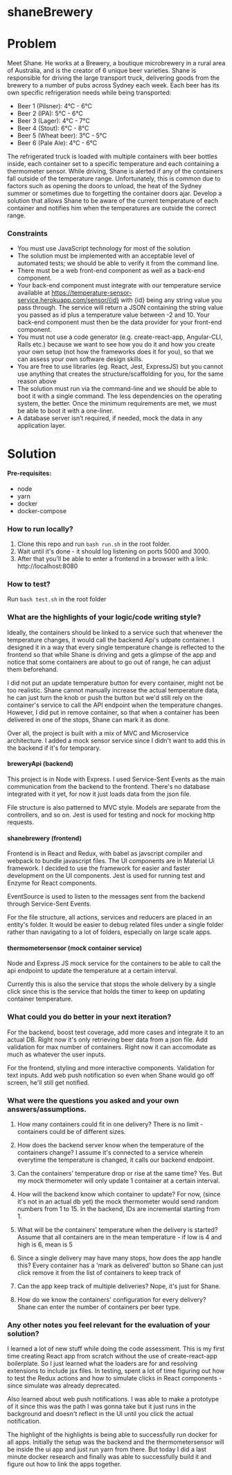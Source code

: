 # shaneBrewery

# Problem
Meet Shane. He works at a Brewery, a boutique microbrewery in a rural area of Australia,
and is the creator of 6 unique beer varieties. Shane is responsible for driving the large transport
truck, delivering goods from the brewery to a number of pubs across Sydney each week.
Each beer has its own specific refrigeration needs while being transported:
- Beer 1 (Pilsner): 4°C - 6°C
- Beer 2 (IPA): 5°C - 6°C
- Beer 3 (Lager): 4°C - 7°C
- Beer 4 (Stout): 6°C - 8°C
- Beer 5 (Wheat beer): 3°C - 5°C
- Beer 6 (Pale Ale): 4°C - 6°C

The refrigerated truck is loaded with multiple containers with beer bottles inside, each
container set to a specific temperature and each containing a thermometer sensor.
While driving, Shane is alerted if any of the containers fall outside of the temperature range.
Unfortunately, this is common due to factors such as opening the doors to unload, the heat of
the Sydney summer or sometimes due to forgetting the container doors ajar.
Develop a solution that allows Shane to be aware of the current temperature of each container
and notifies him when the temperatures are outside the correct range.

### Constraints

- You must use JavaScript technology for most of the solution
- The solution must be implemented with an acceptable level of automated tests; we
should be able to verify it from the command line.
- There must be a web front-end component as well as a back-end component.
- Your back-end component must integrate with our temperature service available at
https://temperature-sensor-service.herokuapp.com/sensor/{id} with {id}
being any string value you pass through. The service will return a JSON containing
the string value you passed as id plus a temperature value between -2 and 10. Your
back-end component must then be the data provider for your front-end component.
- You must not use a code generator (e.g. create-react-app, Angular-CLI, Rails etc.)
because we want to see how you do it and how you create your own setup (not how
the frameworks does it for you), so that we can assess your own software design skills.
- You are free to use libraries (eg. React, Jest, ExpressJS) but you cannot use anything
that creates the structure/scaffolding for you, for the same reason above
- The solution must run via the command-line and we should be able to boot it with a
single command. The less dependencies on the operating system, the better. Once
the minimum requirements are met, we must be able to boot it with a one-liner.
- A database server isn’t required, if needed, mock the data in any application layer.

# Solution

#### Pre-requisites:
- node
- yarn
- docker
- docker-compose

### How to run locally?
1. Clone this repo and run `bash run.sh` in the root folder.
2. Wait until it's done - it should log listening on ports 5000 and 3000.
3. After that you’ll be able to enter a frontend in a browser with a link: http://localhost:8080

### How to test?
Run `bash test.sh` in the root folder

### What are the highlights of your logic/code writing style?

Ideally, the containers should be linked to a service such that whenever the temperature changes, it would call the backend Api's udpate container. I designed it in a way that every single temperature change is reflected to the frontend so that while Shane is driving and gets a glimpse of the app and notice that some containers are about to go out of range, he can adjust them beforehand.

I did not put an update temperature button for every container, might not be too realistic. Shane cannot manually increase the actual temperature data, he can just turn the knob or push the button but we'd still rely on the container's service to call the API endpoint when the temperature changes. However, I did put in remove container, so that when a container has been delivered in one of the stops, Shane can mark it as done.

Over all, the project is built with a mix of MVC and Microservice architecture. I added a mock sensor service since I didn't want to add this in the backend if it's for temporary.

#### breweryApi (backend)
This project is in Node with Express. I used Service-Sent Events as the main communication from the backend to the frontend. There's no database integrated with it yet, for now it just loads data from the json file. 

File structure is also patterned to MVC style. Models are separate from the controllers, and so on. Jest is used for testing and nock for mocking http requests.


#### shanebrewery (frontend)
Frontend is in React and Redux, with babel as javscript compiler and webpack to bundle javascript files. The UI components are in Material Ui framework. I decided to use the framework for easier and faster development on the UI components. Jest is used for running test and Enzyme for React components.

EventSource is used to listen to the messages sent from the backend through Service-Sent Events.

For the file structure, all actions, services and reducers are placed in an entity's folder. It would be easier to debug related files under a single folder rather than navigating to a lot of folders, especially on large scale apps.

#### thermometersensor (mock container service)
 Node and Express JS mock service for the containers to be able to call the api endpoint to update the temperature at a certain interval.
 
 Currently this is also the service that stops the whole delivery by a single click since this is the service that holds the timer to keep on updating container temperature.
 

### What could you do better in your next iteration?
For the backend, boost test coverage, add more cases and integrate it to an actual DB. Right now it's only retrieving beer data from a json file. Add validation for max number of containers. Right now it can accomodate as much as whatever the user inputs.

For the frontend, styling and more interactive components. Validation for text inputs. Add web push notification so even when Shane would go off screen, he'll still get notified.

### What were the questions you asked and your own answers/assumptions.

1. How many containers could fit in one delivery?
   There is no limit - containers could be of different sizes.
   
2. How does the backend server know when the temperature of the containers change?
   I assume it's connected to a service wherein everytime the temperature is changed, it calls our backend endpoint.
   
3. Can the containers' temperature drop or rise at the same time?
   Yes. But my mock thermometer will only update 1 container at a certain interval.
   
4. How will the backend know which container to update?
   For now, (since it's not in an actual db yet) the mock thermometer would send random numbers from 1 to 15. In the backend, IDs are incremental starting from 1.
   
5. What will be the containers' temperature when the delivery is started?
   Assume that all containers are in the mean temperature - if low is 4 and high is 6, mean is 5
   
6. Since a single delivery may have many stops, how does the app handle this?
   Every container has a 'mark as delivered' button so Shane can just click remove it from the list of containers to keep track of
   
7. Can the app keep track of multiple deliveries?
   Nope, it's just for Shane.
   
8. How do we know the containers' configuration for every delivery?
   Shane can enter the number of containers per beer type.
   
### Any other notes you feel relevant for the evaluation of your solution?
I learned a lot of new stuff while doing the code assessment. This is my first time creating React app from scratch without the use of create-react-app boilerplate. So I just learned what the loaders are for and resolving extensions to include jsx files. In testing, spent a lot of time figuring out how to test the Redux actions and how to simulate clicks in React components - since simulate was already deprecated.

Also learned about web push notifications. I was able to make a prototype of it since this was the path I was gonna take but  it just runs in the background and doesn't reflect in the UI until you click the actual notification.

The highlight of the highlights is being able to successfully run docker for all apps. Initially the setup was the backend and the thermometersensor will be inside the ui app and just run yarn from there. But today I did a last minute docker research and finally was able to successfully build it and figure out how to link the apps together.
